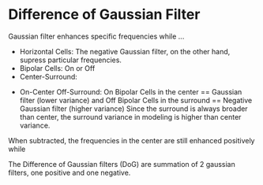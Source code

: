 # Difference of Gaussian Filter

Gaussian filter enhances specific frequencies while ...

* Horizontal Cells: The negative Gaussian filter, on the other hand, supress particular frequencies.
* Bipolar Cells: On or Off
* Center-Surround:
- On-Center Off-Surround: On Bipolar Cells in the center == Gaussian filter (lower variance) and Off Bipolar Cells in the surround == Negative Gaussian filter (higher variance)
Since the surround is always broader than center, the surround variance in modeling is higher than center variance.

When subtracted, the frequencies
in the center are still enhanced positively while 

The Difference of Gaussian filters (DoG) are summation of 2 gaussian filters, one positive and one negative.


